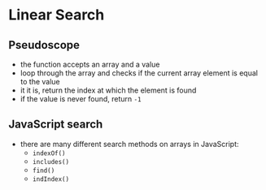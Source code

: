# Linear Search

## Pseudoscope
- the function accepts an array and a value
- loop through the array and checks if the current array element is equal to the value
- it it is, return the index at which the element is found
- if the value is never found, return `-1`

## JavaScript search

- there are many different  search methods on arrays in JavaScript:
  - `indexOf()`
  - `includes()`
  - `find()`
  - `indIndex()`